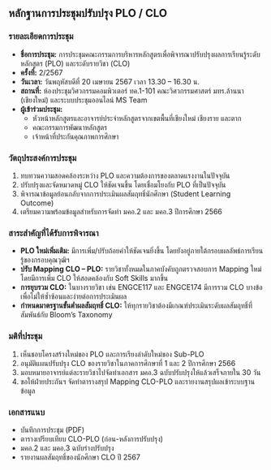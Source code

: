 ## หลักฐานการประชุมปรับปรุง PLO / CLO  

### รายละเอียดการประชุม
- **ชื่อการประชุม:** การประชุมคณะกรรมการบริหารหลักสูตรเพื่อพิจารณาปรับปรุงผลการเรียนรู้ระดับหลักสูตร (PLO) และระดับรายวิชา (CLO)
- **ครั้งที่:** 2/2567
- **วันเวลา:** วันพฤหัสบดีที่ 20 เมษายน 2567 เวลา 13.30 – 16.30 น.
- **สถานที่:** ห้องประชุมวิศวกรรมคอมพิวเตอร์ ทค.1-101 คณะวิศวกรรมศาสตร์ มทร.ล้านนา (เชียงใหม่) และระบบประชุมออนไลน์ MS Team
- **ผู้เข้าร่วมประชุม:**  
  - หัวหน้าหลักสูตรและอาจารย์ประจำหลักสูตรจากเขตพื้นที่เชียงใหม่ เชียงราย และตาก  
  - คณะกรรมการพัฒนาหลักสูตร  
  - เจ้าหน้าที่ประกันคุณภาพการศึกษา  

### วัตถุประสงค์การประชุม
1. ทบทวนความสอดคล้องระหว่าง PLO และความต้องการของตลาดแรงงานในปัจจุบัน
2. ปรับปรุงและจัดหมวดหมู่ CLO ให้ชัดเจนขึ้น โดยเชื่อมโยงกับ PLO ที่เป็นปัจจุบัน
3. พิจารณาข้อมูลย้อนกลับจากการประเมินผลสัมฤทธิ์นักศึกษา (Student Learning Outcome)
4. เตรียมความพร้อมข้อมูลสำหรับการจัดทำ มคอ.2 และ มคอ.3 ปีการศึกษา 2566

### สาระสำคัญที่ได้รับการพิจารณา
- **PLO ใหม่เพิ่มเติม:** มีการเพิ่ม/ปรับถ้อยคำให้ชัดเจนยิ่งขึ้น โดยยังอยู่ภายใต้กรอบผลลัพธ์การเรียนรู้ของกรอบคุณวุฒิฯ
- **ปรับ Mapping CLO – PLO:** รายวิชาทั้งหมดในภาคบังคับถูกตรวจสอบการ Mapping ใหม่ โดยมีการเพิ่ม CLO ให้สอดคล้องกับ Soft Skills มากขึ้น
- **การยุบรวม CLO:** ในบางรายวิชา เช่น ENGCE117 และ ENGCE174 มีการรวม CLO บางข้อเพื่อไม่ให้ซ้ำซ้อนและง่ายต่อการประเมินผล
- **กำหนดมาตรฐานขั้นต่ำผลสัมฤทธิ์ CLO:** ให้ทุกรายวิชาต้องมีเกณฑ์ประเมินระดับผลสัมฤทธิ์ที่สัมพันธ์กับ Bloom’s Taxonomy

### มติที่ประชุม
1. เห็นชอบโครงสร้างใหม่ของ PLO และการเรียงลำดับใหม่ของ Sub-PLO
2. อนุมัติแผนปรับปรุง CLO ของรายวิชาในภาคการศึกษาที่ 1 และ 2 ปีการศึกษา 2566
3. มอบหมายอาจารย์แต่ละรายวิชาไปจัดทำเอกสาร มคอ.3 ฉบับปรับปรุงให้แล้วเสร็จภายใน 30 วัน
4. ขอให้ฝ่ายประกันฯ จัดทำตารางสรุป Mapping CLO-PLO และรายงานสรุปผลเข้าระบบฐานข้อมูล

### เอกสารแนบ
- บันทึกการประชุม (PDF)
- ตารางเปรียบเทียบ CLO-PLO (ก่อน-หลังการปรับปรุง)
- มคอ.2 และ มคอ.3 ฉบับร่างปรับปรุง
- รายงานผลสัมฤทธิ์ของนักศึกษา CLO ปี 2567

